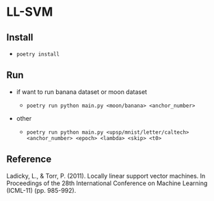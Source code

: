 # LL-SVM

## Install
- `poetry install`

## Run
- if want to run banana dataset or moon dataset
    - `poetry run python main.py <moon/banana> <anchor_number>`
    
- other
    - `poetry run python main.py <upsp/mnist/letter/caltech> <anchor_number> <epoch> <lambda> <skip> <t0>`

## Reference
Ladicky, L., & Torr, P. (2011). Locally linear support vector machines. In Proceedings of the 28th International Conference on Machine Learning (ICML-11) (pp. 985-992).